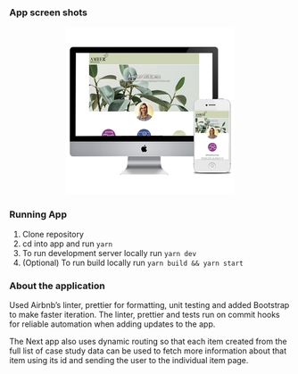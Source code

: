 ### App screen shots

<div align="center"><img width="300px" src="./public/images/portfolio/portfolio-preview.png"/></div>


### Running App

1. Clone repository
2. cd into app and run `yarn`
3. To run development server locally run  `yarn dev`
4. (Optional) To run build locally run `yarn build && yarn start`


### About the application
Used Airbnb’s linter, prettier for formatting, unit testing and added Bootstrap to make faster iteration. The linter, prettier and tests run on commit hooks for reliable automation when adding updates to the app.

The Next app also uses dynamic routing so that each item created from the full list of case study data can be used to fetch more information about that item using its id and sending the user to the individual item page.
